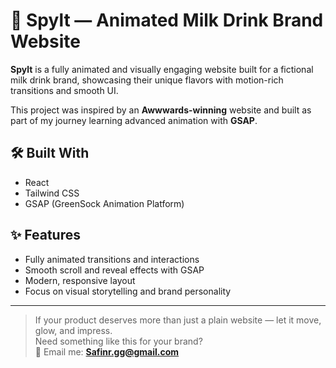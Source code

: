 # 🥛 Spylt — Animated Milk Drink Brand Website

**Spylt** is a fully animated and visually engaging website built for a fictional milk drink brand, showcasing their unique flavors with motion-rich transitions and smooth UI.

This project was inspired by an **Awwwards-winning** website and built as part of my journey learning advanced animation with **GSAP**.

## 🛠️ Built With
- React
- Tailwind CSS
- GSAP (GreenSock Animation Platform)

## ✨ Features
- Fully animated transitions and interactions
- Smooth scroll and reveal effects with GSAP
- Modern, responsive layout
- Focus on visual storytelling and brand personality

---

> If your product deserves more than just a plain website — let it move, glow, and impress.  
> Need something like this for your brand?  
📧 Email me: **Safinr.gg@gmail.com**
